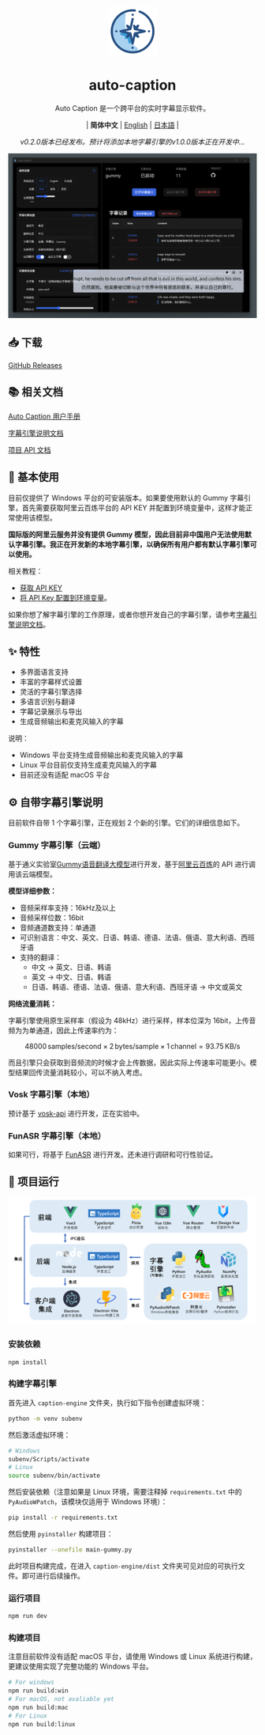 <div align="center" >
    <img src="./resources/icon.png" width="100px" height="100px"/>
    <h1 align="center">auto-caption</h1>
    <p>Auto Caption 是一个跨平台的实时字幕显示软件。</p>
    <p>
        | <b>简体中文</b>
        | <a href="./README_en.md">English</a>
        | <a href="./README_ja.md">日本語</a> |
    </p>
    <p><i>v0.2.0版本已经发布。预计将添加本地字幕引擎的v1.0.0版本正在开发中...</i></p>
</div>

![](./assets/media/main_zh.png)

## 📥 下载

[GitHub Releases](https://github.com/HiMeditator/auto-caption/releases)

## 📚 相关文档

[Auto Caption 用户手册](./docs/user-manual/zh.md)

[字幕引擎说明文档](./docs/engine-manual/zh.md)

[项目 API 文档](./docs/api-docs/electron-ipc.md)

## 📖 基本使用

目前仅提供了 Windows 平台的可安装版本。如果要使用默认的 Gummy 字幕引擎，首先需要获取阿里云百炼平台的 API KEY 并配置到环境变量中，这样才能正常使用该模型。

**国际版的阿里云服务并没有提供 Gummy 模型，因此目前非中国用户无法使用默认字幕引擎。我正在开发新的本地字幕引擎，以确保所有用户都有默认字幕引擎可以使用。**

相关教程：

- [获取 API KEY](https://help.aliyun.com/zh/model-studio/get-api-key)
- [将 API Key 配置到环境变量](https://help.aliyun.com/zh/model-studio/configure-api-key-through-environment-variables)。

如果你想了解字幕引擎的工作原理，或者你想开发自己的字幕引擎，请参考[字幕引擎说明文档](./docs/engine-manual/zh.md)。
## ✨ 特性

- 多界面语言支持
- 丰富的字幕样式设置
- 灵活的字幕引擎选择
- 多语言识别与翻译
- 字幕记录展示与导出
- 生成音频输出和麦克风输入的字幕

说明：
- Windows 平台支持生成音频输出和麦克风输入的字幕
- Linux 平台目前仅支持生成麦克风输入的字幕
- 目前还没有适配 macOS 平台

## ⚙️ 自带字幕引擎说明

目前软件自带 1 个字幕引擎，正在规划 2 个新的引擎。它们的详细信息如下。

### Gummy 字幕引擎（云端）

基于通义实验室[Gummy语音翻译大模型](https://help.aliyun.com/zh/model-studio/gummy-speech-recognition-translation/)进行开发，基于[阿里云百炼](https://bailian.console.aliyun.com)的 API 进行调用该云端模型。

**模型详细参数：**

- 音频采样率支持：16kHz及以上
- 音频采样位数：16bit
- 音频通道数支持：单通道
- 可识别语言：中文、英文、日语、韩语、德语、法语、俄语、意大利语、西班牙语
- 支持的翻译：
  - 中文 → 英文、日语、韩语
  - 英文 → 中文、日语、韩语
  - 日语、韩语、德语、法语、俄语、意大利语、西班牙语 → 中文或英文

**网络流量消耗：**

字幕引擎使用原生采样率（假设为 48kHz）进行采样，样本位深为 16bit，上传音频为为单通道，因此上传速率约为：

$$
48000\, \text{samples/second} \times 2\,\text{bytes/sample} \times 1\, \text{channel}  = 93.75\,\text{KB/s}
$$

而且引擎只会获取到音频流的时候才会上传数据，因此实际上传速率可能更小。模型结果回传流量消耗较小，可以不纳入考虑。

### Vosk 字幕引擎（本地）

预计基于 [vosk-api](https://github.com/alphacep/vosk-api) 进行开发，正在实验中。

### FunASR 字幕引擎（本地）

如果可行，将基于 [FunASR](https://github.com/modelscope/FunASR) 进行开发。还未进行调研和可行性验证。

## 🚀 项目运行

![](./assets/media/structure_zh.png)

### 安装依赖

```bash
npm install
```

### 构建字幕引擎

首先进入 `caption-engine` 文件夹，执行如下指令创建虚拟环境：

```bash
python -m venv subenv
```

然后激活虚拟环境：

```bash
# Windows
subenv/Scripts/activate
# Linux
source subenv/bin/activate
```

然后安装依赖（注意如果是 Linux 环境，需要注释掉 `requirements.txt` 中的 `PyAudioWPatch`，该模块仅适用于 Windows 环境）：

```bash
pip install -r requirements.txt
```

然后使用 `pyinstaller` 构建项目：

```bash
pyinstaller --onefile main-gummy.py
```

此时项目构建完成，在进入 `caption-engine/dist` 文件夹可见对应的可执行文件。即可进行后续操作。

### 运行项目

```bash
npm run dev
```
### 构建项目

注意目前软件没有适配 macOS 平台，请使用 Windows 或 Linux 系统进行构建，更建议使用实现了完整功能的 Windows 平台。

```bash
# For windows
npm run build:win
# For macOS, not avaliable yet
npm run build:mac
# For Linux
npm run build:linux
```
